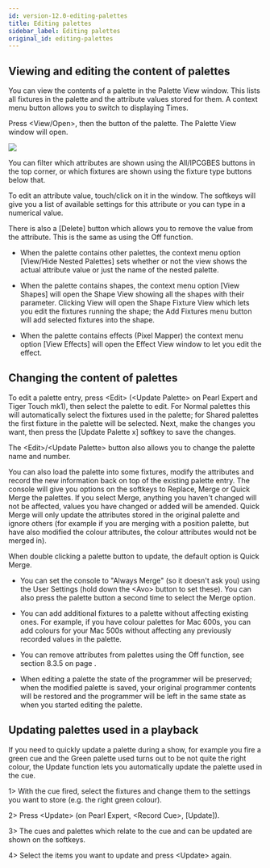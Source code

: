 ```yaml
---
id: version-12.0-editing-palettes
title: Editing palettes
sidebar_label: Editing palettes
original_id: editing-palettes
---
```


Viewing and editing the content of palettes
-------------------------------------------

You can view the contents of a palette in the Palette View window. This
lists all fixtures in the palette and the attribute values stored for
them. A context menu button allows you to switch to displaying Times.

Press \<View/Open\>, then the button of the palette. The Palette View
window will open.

![](/docs/images/image179.png)

You can filter which attributes are shown using the All/IPCGBES buttons
in the top corner, or which fixtures are shown using the fixture type
buttons below that.

To edit an attribute value, touch/click on it in the window. The
softkeys will give you a list of available settings for this attribute
or you can type in a numerical value.

There is also a \[Delete\] button which allows you to remove the value
from the attribute. This is the same as using the Off function.

-   When the palette contains other palettes, the context menu option
    \[View/Hide Nested Palettes\] sets whether or not the view shows the
    actual attribute value or just the name of the nested palette.

-   When the palette contains shapes, the context menu option \[View
    Shapes\] will open the Shape View showing all the shapes with their
    parameter. Clicking View will open the Shape Fixture View which lets
    you edit the fixtures running the shape; the Add Fixtures menu
    button will add selected fixtures into the shape.

-   When the palette contains effects (Pixel Mapper) the context menu
    option \[View Effects\] will open the Effect View window to let you
    edit the effect.

Changing the content of palettes
--------------------------------

To edit a palette entry, press \<Edit\> (\<Update Palette\> on Pearl
Expert and Tiger Touch mk1), then select the palette to edit. For Normal
palettes this will automatically select the fixtures used in the
palette; for Shared palettes the first fixture in the palette will be
selected. Next, make the changes you want, then press the \[Update
Palette x\] softkey to save the changes.

The \<Edit\>/\<Update Palette\> button also allows you to change the
palette name and number.

You can also load the palette into some fixtures, modify the attributes
and record the new information back on top of the existing palette
entry. The console will give you options on the softkeys to Replace,
Merge or Quick Merge the palettes. If you select Merge, anything you
haven't changed will not be affected, values you have changed or added
will be amended. Quick Merge will only update the attributes stored in
the original palette and ignore others (for example if you are merging
with a position palette, but have also modified the colour attributes,
the colour attributes would not be merged in).

When double clicking a palette button to update, the default option is
Quick Merge.

-   You can set the console to "Always Merge" (so it doesn't ask you)
    using the User Settings (hold down the \<Avo\> button to set these).
    You can also press the palette button a second time to select the
    Merge option.

-   You can add additional fixtures to a palette without affecting
    existing ones. For example, if you have colour palettes for Mac
    600s, you can add colours for your Mac 500s without affecting any
    previously recorded values in the palette.

-   You can remove attributes from palettes using the Off function, see
    section 8.3.5 on page .

-   When editing a palette the state of the programmer will be
    preserved; when the modified palette is saved, your original
    programmer contents will be restored and the programmer will be left
    in the same state as when you started editing the palette.

Updating palettes used in a playback
------------------------------------

If you need to quickly update a palette during a show, for example you
fire a green cue and the Green palette used turns out to be not quite
the right colour, the Update function lets you automatically update the
palette used in the cue.

1\> With the cue fired, select the fixtures and change them to the
settings you want to store (e.g. the right green colour).

2\> Press \<Update\> (on Pearl Expert, \<Record Cue\>, \[Update\]).

3\> The cues and palettes which relate to the cue and can be updated are
shown on the softkeys.

4\> Select the items you want to update and press \<Update\> again.


